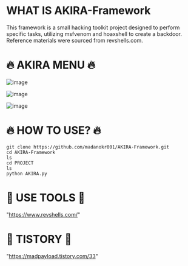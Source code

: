 # WHAT IS AKIRA-Framework
This framework is a small hacking toolkit project designed to perform specific tasks, utilizing msfvenom and hoaxshell to create a backdoor. Reference materials were sourced from revshells.com.

# 🔥 AKIRA MENU 🔥

![image](https://github.com/user-attachments/assets/c58a97c7-8233-4bc0-8f91-2bc02ab94fae)

![image](https://github.com/user-attachments/assets/4dc36fe1-4001-483f-bda5-f5941c5cdf73)

![image](https://github.com/user-attachments/assets/d45a61da-04c4-43ea-be27-21c71d3c6bbd)

# 🔥 HOW TO USE? 🔥
```
git clone https://github.com/madanokr001/AKIRA-Framework.git
cd AKIRA-Framework
ls
cd PROJECT
ls
python AKIRA.py
```

# 🔨 USE TOOLS 🔨

"https://www.revshells.com/"

# 👑 TISTORY 👑

"https://madpayload.tistory.com/33"
